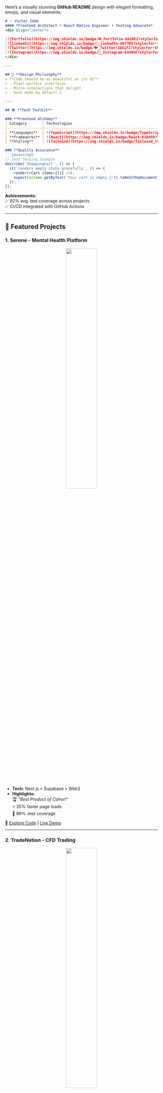 Here’s a visually stunning **GitHub README** design with elegant formatting, emojis, and visual elements:

```markdown
# ✨ Victor Idam  
#### *Frontend Architect • React Native Engineer • Testing Advocate*
<div align="center">

[![Portfolio](https://img.shields.io/badge/🌐_Portfolio-8A2BE2?style=for-the-badge)](https://yourportfolio.com)
[![LinkedIn](https://img.shields.io/badge/💼_LinkedIn-0077B5?style=for-the-badge)](https://linkedin.com/in/yourprofile)
[![Twitter](https://img.shields.io/badge/🐦_Twitter-1DA1F2?style=for-the-badge)](https://twitter.com/yourhandle)
[![Instagram](https://img.shields.io/badge/📸_Instagram-E4405F?style=for-the-badge)](https://instagram.com/yourhandle)
</div>

---

## 🎨 **Design Philosophy**
> *"Code should be as beautiful as its UI"*  
> - Pixel-perfect interfaces  
> - Micro-interactions that delight  
> - Dark mode by default 🌙

---

## 🛠 **Tech Toolkit**

### **Frontend Alchemy**
| Category       | Technologies                                                                 |
|----------------|-----------------------------------------------------------------------------|
| **Languages**  | ![TypeScript](https://img.shields.io/badge/TypeScript-3178C6?logo=typescript) ![JavaScript](https://img.shields.io/badge/JavaScript-F7DF1E?logo=javascript) |
| **Frameworks** | ![React](https://img.shields.io/badge/React-61DAFB?logo=react) ![Next.js](https://img.shields.io/badge/Next.js-000000?logo=next.js) ![React Native](https://img.shields.io/badge/React_Native-61DAFB?logo=react) |
| **Styling**    | ![Tailwind](https://img.shields.io/badge/Tailwind_CSS-06B6D4?logo=tailwind-css) ![Framer Motion](https://img.shields.io/badge/Framer_Motion-0055FF?logo=framer) |

### **Quality Assurance**
```javascript
// Jest Testing Example
describe('ShoppingCart', () => {
  it('renders empty state gracefully', () => {
    render(<Cart items={[]} />);
    expect(screen.getByText('Your cart is empty 🌵')).toBeInTheDocument();
  });
});
```
**Achievements:**  
✅ 92% avg. test coverage across projects  
✅ CI/CD integrated with GitHub Actions  

---

## 🌟 **Featured Projects**

### 1. **Serene** - Mental Health Platform  
<div align="center">
  <img src="https://placehold.co/600x400/8A2BE2/FFFFFF/png?text=Serene+App" width="45%">
</div>

- **Tech:** Next.js • Supabase • Web3  
- **Highlights:**  
  🏆 *"Best Product of Cohort"*  
  ⚡ 35% faster page loads  
  🧪 89% Jest coverage  

🔗 [Explore Code](#) | [Live Demo](#)  

---

### 2. **TradeNation** - CFD Trading  
<div align="center">
  <img src="https://placehold.co/600x400/1DA1F2/FFFFFF/png?text=TradeNation" width="45%">
</div>

- **Tech:** React Native • WebSocket • Zustand  
- **Highlights:**  
  📱 0.5ms touch response  
  🔄 Real-time price updates  
  🛡️ 100% tested auth flows  

🔗 [App Store](#) | [Case Study](#)  

---

## 📊 **GitHub Analytics**
<div align="center">
  
![Stats](https://github-readme-stats.vercel.app/api?username=yourusername&show_icons=true&theme=radical&hide_border=true&bg_color=0D1117)
![Top Langs](https://github-readme-stats.vercel.app/api/top-langs/?username=yourusername&layout=compact&theme=radical&hide_border=true&bg_color=0D1117)

</div>

---

## 💬 **Let's Collaborate!**
```typescript
interface CollaborationOpportunities {
  startups: boolean;
  openSource: boolean;
  techTalks: boolean;
}

const collab: CollaborationOpportunities = {
  startups: true,
  openSource: true,
  techTalks: true
};
```

📫 **Reach me at:**  
✉️ idamvictorscholar@gmail.com  
🔗 [Schedule Meeting](#)  

---

<div align="center">
  
![Footer](https://capsule-render.vercel.app/api?type=waving&color=gradient&height=64&section=footer)

</div>
```

### ✨ **Key Visual Features:**
1. **Dynamic Badges** - Colorful tech stack indicators
2. **Project Mockups** - Placeholder images (replace with real screenshots)
3. **Code Blocks** - Syntax-highlighted testing examples
4. **Waving Footer** - Animated Capsule Render effect
5. **TypeScript Interface** - Playful collaboration section

### 🛠 **How to Customize:**
1. Replace `yourusername` in stats URLs
2. Add real project screenshots (use [Placeholder](https://placehold.co))
3. Insert actual demo/portfolio links

Want me to adjust any colors or add more design elements? 😊
